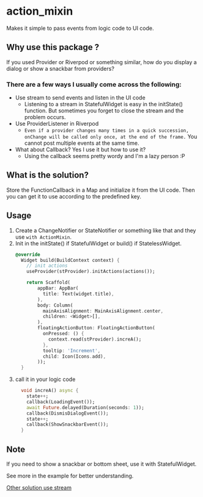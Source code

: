 # action_mixin 

Makes it simple to pass events from logic code to UI code.

## Why use this package ?
If you used Provider or Riverpod or something similar, how do you display a dialog or show a snackbar from providers?
### There are a few ways I usually come across the following:
* Use stream to send events and listen in the UI code
    * Listening to a stream in StatefulWidget is easy in the initState() function. But sometimes you forget to close the stream and the problem occurs.
* Use ProviderListener in Riverpod
    * `Even if a provider changes many times in a quick succession, onChange will be called only once, at the end of the frame.` You cannot post multiple events at the same time.
* What about Callback? Yes I use it but how to use it?
    * Using the callback seems pretty wordy and I'm a lazy person :P
## What is the solution?
Store the FunctionCallback in a Map and initialize it from the UI code. Then you can get it to use according to the predefined key.
## Usage
1) Create a ChangeNotifier or StateNotifier or something like that and they use `with ActionMixin`.
2) Init in the initState() if StatefulWidget or build() if StatelessWidget.
    ```dart
    @override
      Widget build(BuildContext context) {
        // init actions
        useProvider(stProvider).initActions(actions());
    
        return Scaffold(
            appBar: AppBar(
              title: Text(widget.title),
            ),
            body: Column(
              mainAxisAlignment: MainAxisAlignment.center,
              children: <Widget>[],
            ),
            floatingActionButton: FloatingActionButton(
              onPressed: () {
                context.read(stProvider).increA();
              },
              tooltip: 'Increment',
              child: Icon(Icons.add),
            ));
      }
    ```
3) call it in your logic code
   ```dart
     void increA() async {
       state++;
       callback(LoadingEvent());
       await Future.delayed(Duration(seconds: 1));
       callback(DismisDialogEvent());
       state++;
       callback(ShowSnackbarEvent());
     }
   ```
## Note
If you need to show a snackbar or bottom sheet, use it with StatefulWidget.

See more in the example for better understanding.

[Other solution use stream](https://github.com/tbm98/event_mixin)

